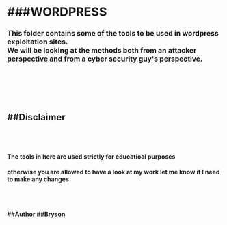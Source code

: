 <h1>###WORDPRESS</h1>

<p>
<h3> This folder contains some of the tools to be used in wordpress exploitation sites.<br>
We will be looking at the methods both from an attacker perspective and from a cyber security guy's perspective.</h3>
<p>
<br>
<br>
<br>
<br>
<h2>##Disclaimer</h2>
<br>
<br>
<p><h4>The tools in here are used strictly for educatioal purposes<h4>
 otherwise you are allowed to have a look at my work let me know if I need to make any changes</p>
<br>
<br>
<br>
##Author
##<a href="https://www.github.com/nyaliti">Bryson</a>
